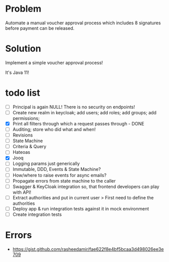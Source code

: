 # Problem

Automate a manual voucher approval process which includes 8 signatures before payment can be released.

# Solution

Implement a simple voucher approval process!

It's Java 11!

# todo list

- [ ] Principal is again NULL! There is no security on endpoints!
- [ ] Create new realm in keycloak; add users; add roles; add groups; add permissions;
- [X] Print all filters through which a request passes through - DONE
- [ ] Auditing; store who did what and when!
- [ ] Revisions
- [ ] State Machine
- [ ] Criteria & Query
- [ ] Hateoas
- [X] Jooq
- [ ] Logging params just generically
- [ ] Immutable, DDD, Events & State Machine?
- [ ] How/where to raise events for async emails? 
- [ ] Propagate errors from state machine to the caller
- [ ] Swagger & KeyCloak integration so, that frontend developers can play with API!
- [ ] Extract authorities and put in current user > First need to define the authorities
- [ ] Deploy app & run integration tests against it in mock environment
- [ ] Create integration tests

# Errors

- https://gist.github.com/rasheedamir/fae622f8e4bf5bcaa3d498026ee3e709
